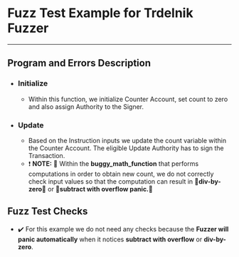 # Fuzz Test Example for Trdelnik Fuzzer

---

## Program and Errors Description

- ### Initialize
    - Within this function, we initialize Counter Account, set count to zero and also assign Authority to the Signer.
- ### Update
    - Based on the Instruction inputs we update the count variable within the Counter Account. The eligible Update Authority has to sign the Transaction.
    - ❗ **NOTE:** 🐛 Within the **buggy_math_function** that performs computations in order to obtain new count, we do not correctly check input values so that the computation can result in **🚨div-by-zero🚨** or **🚨subtract with overflow panic.🚨**


## Fuzz Test Checks
- ✔️ For this example we do not need any checks because the **Fuzzer will panic automatically** when it notices **subtract with overflow** or **div-by-zero**.
